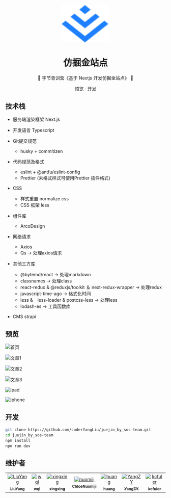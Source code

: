 <p align="center">
  <a href="https://github.com/coderYangLiu/juejin_by_sos-team">
    <img src="https://github.com/Bocchi-Developers/juejin/raw/master/public/juejin.svg" width="150" alt="juejin">
  </a>
</p>



<div align="center">


#

</div>

<div align="center">


# 仿掘金站点

🎉 字节青训营《基于 Nextjs 开发仿掘金站点》 🎉

</div>

<div align="center">
</div>





<p align="center">
  <a href="https://juejin-m.mrly.top/" target='_blank'>预览</a>
  ·
  <a href="https://github.com/coderYangLiu/juejin_by_sos-team#开发">开发</a>
</p>



## 技术栈

-   服务端渲染框架 Next.js

-   开发语言 Typescript

-   Git提交规范

    -   husky + commitizen

-   代码规范及格式

    -   eslint + @antfu/eslint-config
    -   Prettier (未格式样式可使用Prettier 插件格式)

-   CSS

    -   样式重置 normalize.css
    -   CSS 框架 less

-   组件库

    -   ArcoDesign

-   网络请求

    -   Axios
    -   Qs -> 处理axios请求

-   其他三方库

    -   @bytemd/react -> 处理markdown
    -   classnames -> 处理class
    -   react-redux & @reduxjs/toolkit ＆ next-redux-wrapper -> 处理redux
    -   javascript-time-ago -> 格式化时间
    -   less &　less-loader & postcss-less -> 处理less
    -   lodash-es -> 工具函数库

-   CMS strapi

## 预览

![首页](https://p6-juejin.byteimg.com/tos-cn-i-k3u1fbpfcp/3a518cc21c4849f5b6cc3bc7fc83cea2~tplv-k3u1fbpfcp-watermark.image?)

![文章1](https://p6-juejin.byteimg.com/tos-cn-i-k3u1fbpfcp/2c0365bacb784d6ba96856fd9e8b1f87~tplv-k3u1fbpfcp-watermark.image?)

![文章2](https://p6-juejin.byteimg.com/tos-cn-i-k3u1fbpfcp/6a35d9e3b6d14b9cbf99ba60b3a8a262~tplv-k3u1fbpfcp-watermark.image?)

![文章3](https://p6-juejin.byteimg.com/tos-cn-i-k3u1fbpfcp/ac74ce952ae749c291c4a0c07075db7c~tplv-k3u1fbpfcp-watermark.image?)

![ipad](https://p3-juejin.byteimg.com/tos-cn-i-k3u1fbpfcp/d928ff0b5bc145428a209c51e71a8ac4~tplv-k3u1fbpfcp-watermark.image?)

![iphone](https://p9-juejin.byteimg.com/tos-cn-i-k3u1fbpfcp/e055599b1dae44bda6d715dd682d26af~tplv-k3u1fbpfcp-watermark.image?)

## 开发

```bash
git clone https://github.com/coderYangLiu/juejin_by_sos-team.git
cd juejin_by_sos-team
npm install
npm run dev
```

## 维护者

<table>
  <tbody>
        <tr>
          <td align="center">
            <a href="https://github.com/coderYangLiu">
              <img
                src="https://avatars.githubusercontent.com/u/44267488?v=4"
                width="100px;"
                alt="LiuYang"
              />
              <br />
              <sub>
                <b>LiuYang</b>
              </sub>
            </a>
          </td>
          <td align="center">
            <a href="https://github.com/wql343">
              <img
                src="https://avatars.githubusercontent.com/u/96513552?s=400&u=74f4defc829ab07c90e3668dc3719ab2b82a4312&v=4"
                width="100px;"
                alt="wql"
              />
              <br />
              <sub>
                <b>wql</b>
              </sub>
            </a>
          </td>
            <td align="center">
            <a href="https://github.com/xingxing2064989403">
              <img
                src="https://avatars.githubusercontent.com/u/106024593?v=4"
                width="100px;"
                alt="xingxing"
              />
              <br />
              <sub>
                <b>xingxing</b>
              </sub>
            </a>
          </td>
          </td>
            <td align="center">
            <a href="https://github.com/ChloeNuomiji">
              <img
                src="https://avatars.githubusercontent.com/u/61061078?v=4"
                width="100px;"
                alt="nuomiji"
              />
              <br />
              <sub>
                <b>ChloeNuomiji</b>
              </sub>
            </a>
          </td>
   <td align="center">
            <a href="https://github.com/codehuang99">
              <img
                src="https://avatars.githubusercontent.com/u/63220415?v=4"
                width="100px;"
                alt="huang"
              />
              <br />
              <sub>
                <b>huang</b>
              </sub>
            </a>
          </td>
   <td align="center">
            <a href="https://github.com/algorithm1832">
              <img
                src="https://avatars.githubusercontent.com/u/107162856?v=4"
                width="100px;"
                alt="YangZY"
              />
              <br />
              <sub>
                <b>YangZY</b>
              </sub>
            </a>
          </td>
   <td align="center">
            <a href="https://github.com/kcfuler">
              <img
                src="https://avatars.githubusercontent.com/u/87866012?v=4"
                width="100px;"
                alt="kcfuler"
              />
              <br />
              <sub>
                <b>kcfuler</b>
              </sub>
            </a>
          </td>
        </tr>
  </tbody>
</table>

